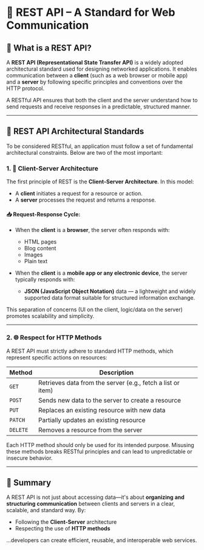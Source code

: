 # 📡 REST API – A Standard for Web Communication

## 📘 What is a REST API?

A **REST API (Representational State Transfer API)** is a widely adopted architectural standard used for designing networked applications. It enables communication between a **client** (such as a web browser or mobile app) and a **server** by following specific principles and conventions over the HTTP protocol.

A RESTful API ensures that both the client and the server understand how to send requests and receive responses in a predictable, structured manner.

---

## 🧱 REST API Architectural Standards

To be considered RESTful, an application must follow a set of fundamental architectural constraints. Below are two of the most important:

### 1. 🔁 Client-Server Architecture

The first principle of REST is the **Client-Server Architecture**. In this model:

- A **client** initiates a request for a resource or action.
- A **server** processes the request and returns a response.

#### 📥 Request-Response Cycle:

- When the **client** is a **browser**, the server often responds with:

  - HTML pages
  - Blog content
  - Images
  - Plain text

- When the **client** is a **mobile app or any electronic device**, the server typically responds with:
  - **JSON (JavaScript Object Notation)** data — a lightweight and widely supported data format suitable for structured information exchange.

This separation of concerns (UI on the client, logic/data on the server) promotes scalability and simplicity.

---

### 2. 🌐 Respect for HTTP Methods

A REST API must strictly adhere to standard HTTP methods, which represent specific actions on resources:

| Method   | Description                                                 |
| -------- | ----------------------------------------------------------- |
| `GET`    | Retrieves data from the server (e.g., fetch a list or item) |
| `POST`   | Sends new data to the server to create a resource           |
| `PUT`    | Replaces an existing resource with new data                 |
| `PATCH`  | Partially updates an existing resource                      |
| `DELETE` | Removes a resource from the server                          |

Each HTTP method should only be used for its intended purpose. Misusing these methods breaks RESTful principles and can lead to unpredictable or insecure behavior.

---

## 📝 Summary

A REST API is not just about accessing data—it's about **organizing and structuring communication** between clients and servers in a clear, scalable, and standard way. By:

- Following the **Client-Server** architecture
- Respecting the use of **HTTP methods**

...developers can create efficient, reusable, and interoperable web services.
